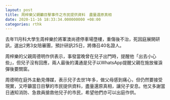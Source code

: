 ```yaml
---
layout: post
title: 周梓樂父親籲目擊事件之市民提供資料　盡量還原真相
date: 2020-11-16 18:33:34.000000000 +08:00
categories: rthk
---
```


去年11月科大學生周梓樂於將軍澳尚德停車場墮樓，重傷後不治，死因庭展開研訊，選出2男3女陪審團，預計研訊25日，將傳召40名證人。

周梓樂的父親周德明作供表示，事發當晚曾在兒子出門時，提醒他「出去小心些」，但兒子沒有回應，兩人最後的溝通是兒子以WhatsApp提醒父親在施放催淚彈後要關窗。

周德明在庭外主動見傳媒，表示兒子去世1年多，做父母感到痛心，但仍然要接受現實，又呼籲當日目擊的市民提供資料，盡量還原真相，讓兒子安息。他又多謝當日通知消防、急救員搶救他兒子的市民，希望他們亦可以出庭作供。
